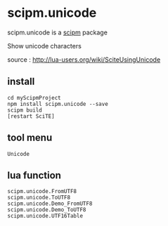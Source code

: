 # scipm.unicode

scipm.unicode is a [scipm](https://github.com/aminassian/scipm) package

Show unicode characters

source : http://lua-users.org/wiki/SciteUsingUnicode

## install

```
cd myScipmProject
npm install scipm.unicode --save
scipm build
[restart SciTE]
```

## tool menu

``Unicode``


## lua function

```
scipm.unicode.FromUTF8
scipm.unicode.ToUTF8
scipm.unicode.Demo_FromUTF8
scipm.unicode.Demo_ToUTF8
scipm.unicode.UTF16Table
```
